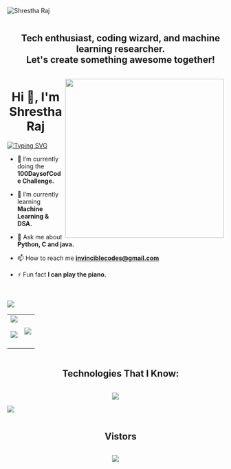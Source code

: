 ![Shrestha Raj](https://github.com/shrestharaaj/Shrestharaaj/assets/93245080/d313f5fc-118a-43e2-971b-afc5a2a48149)
<div id="user-content-toc">
  <ul align="center">
    <summary><h2 style="display: inline-block"> Tech enthusiast, coding wizard, and machine learning researcher. <br>Let's create something awesome together!</h2></summary>
  </ul>
</div>
<img align="right" width="369" height="369" src="https://github.com/shresthacodes/shresthacodes/assets/138806766/76283b1a-2f0c-491e-b12e-f31b8b9eb83b">
<table align ="right">


<h1 align="center">Hi 👋, I'm Shrestha Raj</h1>
<a href="https://git.io/typing-svg"><img src="https://readme-typing-svg.demolab.com?font=Fira+Code&size=18&pause=1000&color=38F3F7&center=true&vCenter=true&width=435&lines=Welcome+to+my+GitHub!;I'm+a+Tech+enthusiast+%26+ML+researcher." alt="Typing SVG" /></a>


- 🔭 I’m currently doing the **100DaysofCode Challenge.**

- 🌱 I’m currently learning **Machine Learning & DSA.**

- 💬 Ask me about **Python, C and java.**

- 📫 How to reach me **invinciblecodes@gmail.com**

- ⚡ Fun fact **I can play the piano.**

  
</table>

<img src="https://user-images.githubusercontent.com/73097560/115834477-dbab4500-a447-11eb-908a-139a6edaec5c.gif">
<!--git stats-->

<table align="center">
  
<tr>
<td width="50%" align="center">
  <img  align="center"  src="https://streak-stats.demolab.com?user=shresthacodes&theme=dark-smoky&exclude_days=Sat" />
  <br><br>
    <img  align="center"  src="https://github-readme-stats.vercel.app/api/top-langs/?username=shresthacodes&layout=compact"/>
<br><br>
</td>

<td width="50%" align="center">
 <img align ="center" src="https://leetcard.jacoblin.cool/shresthacodes?theme=unicorn&font=Noto%20Sans&ext=heatmap"/>
  </td>
</tr>
</table>
  <!-- h1 with the border-->
<div id="user-content-toc">
  <ul align="center">
    <summary><h2 style="display: inline-block">Technologies That I Know:</h2></summary>
  </ul>

</div>
<!-- tech stack section -->
<p align="center">
  <a href="https://skillicons.dev">
    <img src="https://skillicons.dev/icons?i=py,c,java,html,css,js,git" /><br>
  </a>
</p>
<img src="https://user-images.githubusercontent.com/73097560/115834477-dbab4500-a447-11eb-908a-139a6edaec5c.gif">
<p>
  <div id="user-content-toc">
  <ul align="center">
    <summary><h2 style="display: inline-block">Vistors</h2></summary>
  </ul>
</div>
  <p align="center">
  <img align="center" src="https://profile-counter.glitch.me/shresthacodes/count.svg" />
</p>

